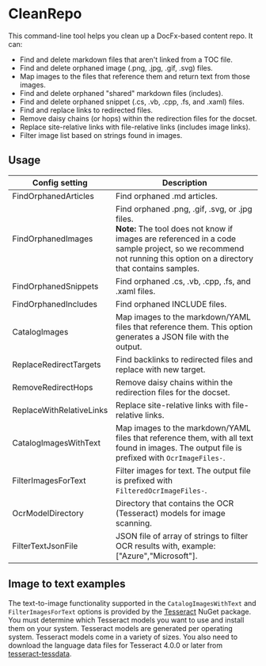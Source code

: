 # CleanRepo

This command-line tool helps you clean up a DocFx-based content repo. It can:

- Find and delete markdown files that aren't linked from a TOC file.
- Find and delete orphaned image (.png, .jpg, .gif, .svg) files.
- Map images to the files that reference them and return text from those images.
- Find and delete orphaned "shared" markdown files (includes).
- Find and delete orphaned snippet (.cs, .vb, .cpp, .fs, and .xaml) files.
- Find and replace links to redirected files.
- Remove daisy chains (or hops) within the redirection files for the docset.
- Replace site-relative links with file-relative links (includes image links).
- Filter image list based on strings found in images.

## Usage

| Config setting | Description |
| - | - |
| FindOrphanedArticles | Find orphaned .md articles. |
| FindOrphanedImages | Find orphaned .png, .gif, .svg, or .jpg files.<br/>**Note:** The tool does not know if images are referenced in a code sample project, so we recommend not running this option on a directory that contains samples. |
| FindOrphanedSnippets | Find orphaned .cs, .vb, .cpp, .fs, and .xaml files. |
| FindOrphanedIncludes | Find orphaned INCLUDE files. |
| CatalogImages | Map images to the markdown/YAML files that reference them. This option generates a JSON file with the output. |
| ReplaceRedirectTargets | Find backlinks to redirected files and replace with new target. |
| RemoveRedirectHops | Remove daisy chains within the redirection files for the docset. |
| ReplaceWithRelativeLinks | Replace site-relative links with file-relative links. |
| CatalogImagesWithText | Map images to the markdown/YAML files that reference them, with all text found in images. The output file is prefixed with `OcrImageFiles-`. |
| FilterImagesForText | Filter images for text. The output file is prefixed with `FilteredOcrImageFiles-`. |
| OcrModelDirectory | Directory that contains the OCR (Tesseract) models for image scanning. |
| FilterTextJsonFile | JSON file of array of strings to filter OCR results with, example: ["Azure","Microsoft"]. |

## Image to text examples

The text-to-image functionality supported in the `CatalogImagesWithText` and `FilterImagesForText` options is 
provided by the [Tesseract](https://www.nuget.org/packages/tesseract/) NuGet package.
You must determine which Tesseract models you want to use and install them on your system.
Tesseract models are generated per operating system. Tesseract models come in a variety of sizes. 
You also need to download the language data files for Tesseract 4.0.0 or later 
from [tesseract-tessdata](https://github.com/tesseract-ocr/tessdata/).


